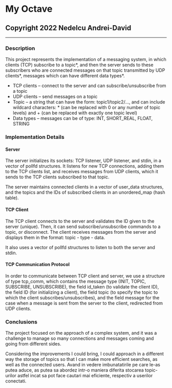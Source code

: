 # My Octave
## Copyright 2022 Nedelcu Andrei-David
___________________________________________________________________________________________

### Description

This project represents the implementation of a messaging system, in which
clients (TCP) subscribe to a topic*, and then the server sends
to these subscribers who are connected messages on that topic transmitted by UDP clients*, messages which can have different data types*.

* TCP clients – connect to the server and can subscribe/unsubscribe from a topic
* UDP clients – send messages on a topic
* Topic – a string that can have the form: topic1/topic2/..., and can include wildcard characters: * (can be replaced with 0 or any number of topic levels) and + (can be replaced with exactly one topic level)
* Data types – messages can be of type: INT, SHORT_REAL, FLOAT, STRING

### Implementation Details

#### Server

The server initializes its sockets: TCP listener, UDP listener, and stdin, in a vector of pollfd structures. It listens for new TCP connections, adding them to the TCP clients list, and receives messages from UDP clients, which it sends to the TCP clients subscribed to that topic.

The server maintains connected clients in a vector of user_data structures, and the topics and the IDs of subscribed clients in an unordered_map (hash table).

#### TCP Client

The TCP client connects to the server and validates the ID given to the server (unique).
Then, it can send subscribe/unsubscribe commands to a topic, or disconnect.
The client receives messages from the server and displays them in the format: topic - type - data.

It also uses a vector of pollfd structures to listen to both the server and stdin.

#### TCP Communication Protocol

In order to communicate between TCP client and server, we use a structure of type tcp_comm, which contains the message type (INIT, TOPIC, SUBSCRIBE, UNSUBSCRIBE), the field id_taken (to validate the client ID), the field ID (for initializing a client), the field topic (to specify the topic to which the client subscribes/unsubscribes), and the field message for the case when a message is sent from the server to the client, redirected from UDP clients.

### Conclusions

The project focused on the approach of a complex system, and it was a challenge to manage so many connections and messages coming and going from different sides.

Considering the improvements I could bring, I could approach in a different way the storage of topics so that I can make more efficient searches, as well as the connected users.
Avand in vedere imbunatatirile pe care le-as putea aduce, as putea sa abordez intr-o
maniera diferita stocarea topic-urilor astfel incat sa pot face cautari mai eficiente,
respectiv a userilor conectati.
